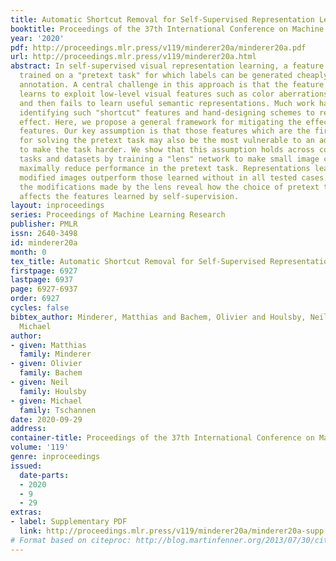 ```yaml
---
title: Automatic Shortcut Removal for Self-Supervised Representation Learning
booktitle: Proceedings of the 37th International Conference on Machine Learning
year: '2020'
pdf: http://proceedings.mlr.press/v119/minderer20a/minderer20a.pdf
url: http://proceedings.mlr.press/v119/minderer20a.html
abstract: In self-supervised visual representation learning, a feature extractor is
  trained on a "pretext task" for which labels can be generated cheaply, without human
  annotation. A central challenge in this approach is that the feature extractor quickly
  learns to exploit low-level visual features such as color aberrations or watermarks
  and then fails to learn useful semantic representations. Much work has gone into
  identifying such "shortcut" features and hand-designing schemes to reduce their
  effect. Here, we propose a general framework for mitigating the effect shortcut
  features. Our key assumption is that those features which are the first to be exploited
  for solving the pretext task may also be the most vulnerable to an adversary trained
  to make the task harder. We show that this assumption holds across common pretext
  tasks and datasets by training a "lens" network to make small image changes that
  maximally reduce performance in the pretext task. Representations learned with the
  modified images outperform those learned without in all tested cases. Additionally,
  the modifications made by the lens reveal how the choice of pretext task and dataset
  affects the features learned by self-supervision.
layout: inproceedings
series: Proceedings of Machine Learning Research
publisher: PMLR
issn: 2640-3498
id: minderer20a
month: 0
tex_title: Automatic Shortcut Removal for Self-Supervised Representation Learning
firstpage: 6927
lastpage: 6937
page: 6927-6937
order: 6927
cycles: false
bibtex_author: Minderer, Matthias and Bachem, Olivier and Houlsby, Neil and Tschannen,
  Michael
author:
- given: Matthias
  family: Minderer
- given: Olivier
  family: Bachem
- given: Neil
  family: Houlsby
- given: Michael
  family: Tschannen
date: 2020-09-29
address: 
container-title: Proceedings of the 37th International Conference on Machine Learning
volume: '119'
genre: inproceedings
issued:
  date-parts:
  - 2020
  - 9
  - 29
extras:
- label: Supplementary PDF
  link: http://proceedings.mlr.press/v119/minderer20a/minderer20a-supp.pdf
# Format based on citeproc: http://blog.martinfenner.org/2013/07/30/citeproc-yaml-for-bibliographies/
---
```

